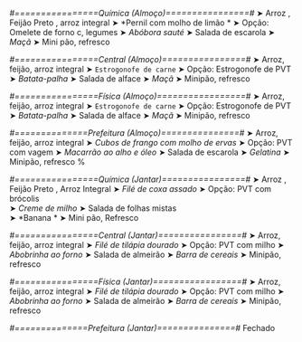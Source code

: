 
*#================Química (Almoço)================#*
➤ Arroz ,  Feijão Preto ,  arroz integral
➤ *Pernil com molho de limão *
➤ Opção: Omelete de forno c,  legumes
➤ *Abóbora sauté*
➤ Salada de escarola
➤ *Maçã*
➤ Mini pão, refresco

*#================Central (Almoço)================#*
➤ Arroz, feijão, arroz integral
➤ `Estrogonofe de carne`
➤ Opção: Estrogonofe de PVT
➤ *Batata-palha*
➤ Salada de alface
➤ *Maçã*
➤ Minipão, refresco

*#================Física (Almoço)=================#*
➤ Arroz, feijão, arroz integral
➤ `Estrogonofe de carne`
➤ Opção: Estrogonofe de PVT
➤ *Batata-palha*
➤ Salada de alface
➤ *Maçã*
➤ Minipão, refresco

*#==============Prefeitura (Almoço)===============#*
➤ Arroz, feijão, arroz integral 
➤ *Cubos de frango com molho de ervas*
➤ Opção: PVT com vagem
➤ *Macarrão ao alho e óleo*
➤ Salada de escarola
➤ *Gelatina*
➤ Minipão, refresco 
%

*#================Química (Jantar)================#*
➤ Arroz ,  Feijão Preto ,  Arroz Integral
➤ *Filé de coxa assado*
➤ Opção: PVT com brócolis  
➤ *Creme de milho*
➤ Salada de folhas mistas  
➤ *Banana *
➤ Mini pão, Refresco

*#================Central (Jantar)================#*
➤ Arroz, feijão, arroz integral
➤ *Filé de tilápia dourado*
➤ Opção: PVT com milho
➤ *Abobrinha ao forno*
➤ Salada de almeirão
➤ *Barra de cereais*
➤ Minipão, refresco

*#================Física (Jantar)=================#*
➤ Arroz, feijão, arroz integral
➤ *Filé de tilápia dourado*
➤ Opção: PVT com milho
➤ *Abobrinha ao forno*
➤ Salada de almeirão
➤ *Barra de cereais*
➤ Minipão, refresco

*#==============Prefeitura (Jantar)===============#*
Fechado
